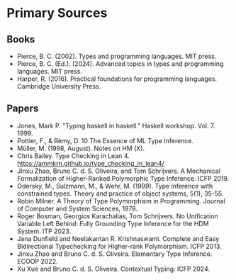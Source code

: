 # Primary Sources

## Books

* Pierce, B. C. (2002). Types and programming languages. MIT press.
* Pierce, B. C. (Ed.). (2024). Advanced topics in types and programming languages. MIT press.
* Harper, R. (2016). Practical foundations for programming languages. Cambridge University Press.

## Papers

* Jones, Mark P. "Typing haskell in haskell." Haskell workshop. Vol. 7. 1999.
* Pottier, F., & Rémy, D. 10 The Essence of ML Type Inference.
* Müller, M. (1998, August). Notes on HM (X).
* Chris Bailey. Type Checking in Lean 4. https://ammkrn.github.io/type_checking_in_lean4/
* Jinxu Zhao, Bruno C. d. S. Oliveira, and Tom Schrijvers. A Mechanical Formalization of Higher-Ranked Polymorphic Type Inference. ICFP 2019.
* Odersky, M., Sulzmann, M., & Wehr, M. (1999). Type inference with constrained types. Theory and practice of object systems, 5(1), 35-55.
* Robin Milner. A Theory of Type Polymorphism in Programming. Journal of Computer and System Sciences, 1978.
* Roger Bosman, Georgios Karachalias, Tom Schrijvers. No Unification Variable Left Behind: Fully Grounding Type Inference for the HDM System. ITP 2023.
* Jana Dunfield and Neelakantan R. Krishnaswami. Complete and Easy Bidirectional Typechecking for Higher-rank Polymorphism. ICFP 2013.
* Jinxu Zhao and Bruno C. d. S. Oliveira. Elementary Type Inference. ECOOP 2022.
* Xu Xue and Bruno C. d. S. Oliveira. Contextual Typing. ICFP 2024.
